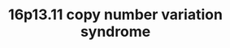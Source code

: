 ---
annotations: []
authors:
- Alval
- Egonw
citedin: ''
communities:
- RareDiseases
description: 'Copy number variations in the region 16p13.11 (exact position: chr16:15511655-16293689
  (GRCh37), are rare, pathological mutations in the human genome. It is a risk variation
  for neuropsychiatric diseases like schizophrenia (Kirov et al. 2014, 10.1016/j.biopsych.2013.07.022)'
last-edited: 2024-12-18
ndex: null
organisms:
- Homo sapiens
redirect_from:
- /index.php/Pathway:WP5502
- /instance/WP5502
- /instance/WP5502_r136092
revision: r136092
schema-jsonld:
- '@context': https://schema.org/
  '@id': https://wikipathways.github.io/pathways/WP5502.html
  '@type': Dataset
  creator:
    '@type': Organization
    name: WikiPathways
  description: 'Copy number variations in the region 16p13.11 (exact position: chr16:15511655-16293689
    (GRCh37), are rare, pathological mutations in the human genome. It is a risk variation
    for neuropsychiatric diseases like schizophrenia (Kirov et al. 2014, 10.1016/j.biopsych.2013.07.022)'
  keywords:
  - ABCC1
  - ABCC6
  - ACTR10
  - ACTR1A
  - ACTR1B
  - BMERB1
  - CEP170
  - CEP20
  - DCP1A
  - DCP2
  - DCTN1
  - DCTN4
  - DCTN6
  - DISC1
  - ENSG00000261130
  - GATA3
  - KIAA0753
  - MARF1
  - MYH11
  - NDE1
  - OFD1
  - PAFAH1B1
  - PCM1
  - PLAG1
  - PLAGL1
  - PLK1
  - RAP1A
  - RAPGEF4
  - RPL15P20
  - RPL17P40
  - cAMP
  license: CC0
  name: '16p13.11 copy number variation syndrome '
seo: CreativeWork
title: '16p13.11 copy number variation syndrome '
wpid: WP5502
---